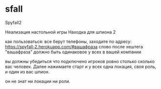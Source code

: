 # sfall
Spyfall2

Неализация настольной игры Находка для шпиона 2

как пользоваться: все берут телефоны, заходите по адресу: https://spyfall-2.herokuapp.com/#вашафраза
слово после хештега "вашафраза" должно быть одинаковое у всех в вашей компании

вы должны убедиться что подключено игроков ровно столько сколько вас человек.
Далее нажимаете старт и у всех одна локация, своя роль, и один из вас шпион.

он не знат ни локации ни роли.
